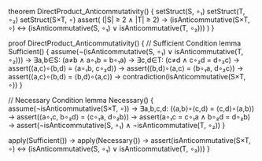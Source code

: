 theorem DirectProduct_Anticommutativity() {
  setStruct(S, ∘₁)
  setStruct(T, ∘₂)
  setStruct(S×T, ∘)
  assert(
    (|S| ≥ 2 ∧ |T| ≥ 2) →
    (isAnticommutative(S×T, ∘) ↔ (isAnticommutative(S, ∘₁) ∨ isAnticommutative(T, ∘₂)))
  )
}

proof DirectProduct_Anticommutativity() {
  // Sufficient Condition
  lemma Sufficient() {
    assume(¬(isAnticommutative(S, ∘₁) ∨ isAnticommutative(T, ∘₂))) →
    ∃a,b∈S: (a≠b ∧ a∘₁b = b∘₁a) →
    ∃c,d∈T: (c≠d ∧ c∘₂d = d∘₂c) →
    assert(⟨a,c⟩∘⟨b,d⟩ = ⟨a∘₁b, c∘₂d⟩) →
    assert(⟨b,d⟩∘⟨a,c⟩ = ⟨b∘₁a, d∘₂c⟩) →
    assert(⟨a,c⟩∘⟨b,d⟩ = ⟨b,d⟩∘⟨a,c⟩) →
    contradiction(isAnticommutative(S×T, ∘))
  }

  // Necessary Condition
  lemma Necessary() {
    assume(¬isAnticommutative(S×T, ∘)) →
    ∃a,b,c,d: (⟨a,b⟩∘⟨c,d⟩ = ⟨c,d⟩∘⟨a,b⟩) →
    assert(⟨a∘₁c, b∘₂d⟩ = ⟨c∘₁a, d∘₂b⟩) →
    assert(a∘₁c = c∘₁a ∧ b∘₂d = d∘₂b) →
    assert(¬isAnticommutative(S, ∘₁) ∧ ¬isAnticommutative(T, ∘₂))
  }

  apply(Sufficient()) →
  apply(Necessary()) →
  assert(isAnticommutative(S×T, ∘) ↔ (isAnticommutative(S, ∘₁) ∨ isAnticommutative(T, ∘₂)))
}